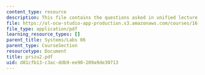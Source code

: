 ```yaml
---
content_type: resource
description: This file contains the questions asked in unified lecture.
file: https://ol-ocw-studio-app-production.s3.amazonaws.com/courses/16-01-unified-engineering-i-ii-iii-iv-fall-2005-spring-2006/d81cfb13c3acddb9ee90209a9de30713_prszu2.pdf
file_type: application/pdf
learning_resource_types: []
parent_title: Systems/Labs 06
parent_type: CourseSection
resourcetype: Document
title: prszu2.pdf
uid: d81cfb13-c3ac-ddb9-ee90-209a9de30713
---
```

